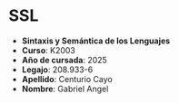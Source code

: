 # SSL

- **Sintaxis y Semántica de los Lenguajes**
- **Curso**: K2003
- **Año de cursada**: 2025
- **Legajo**: 208.933-6
- **Apellido**: Centurio Cayo
- **Nombre**: Gabriel Angel

